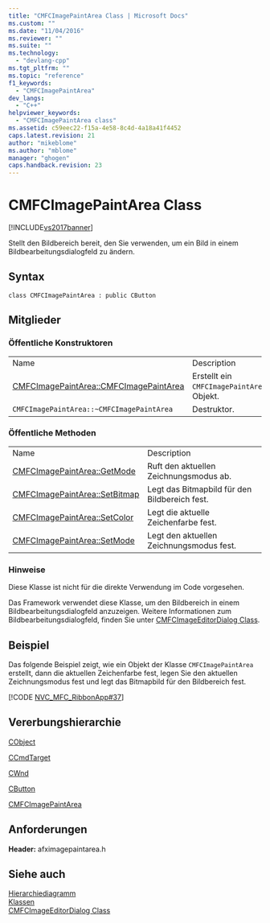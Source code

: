 ```yaml
---
title: "CMFCImagePaintArea Class | Microsoft Docs"
ms.custom: ""
ms.date: "11/04/2016"
ms.reviewer: ""
ms.suite: ""
ms.technology: 
  - "devlang-cpp"
ms.tgt_pltfrm: ""
ms.topic: "reference"
f1_keywords: 
  - "CMFCImagePaintArea"
dev_langs: 
  - "C++"
helpviewer_keywords: 
  - "CMFCImagePaintArea class"
ms.assetid: c59eec22-f15a-4e58-8c4d-4a18a41f4452
caps.latest.revision: 21
author: "mikeblome"
ms.author: "mblome"
manager: "ghogen"
caps.handback.revision: 23
---
```

# CMFCImagePaintArea Class
[!INCLUDE[vs2017banner](../../assembler/inline/includes/vs2017banner.md)]

Stellt den Bildbereich bereit, den Sie verwenden, um ein Bild in einem Bildbearbeitungsdialogfeld zu ändern.  
  
## Syntax  
  
```  
class CMFCImagePaintArea : public CButton  
```  
  
## Mitglieder  
  
### Öffentliche Konstruktoren  
  
|||  
|-|-|  
|Name|Description|  
|[CMFCImagePaintArea::CMFCImagePaintArea](../Topic/CMFCImagePaintArea::CMFCImagePaintArea.md)|Erstellt ein `CMFCImagePaintArea`\-Objekt.|  
|`CMFCImagePaintArea::~CMFCImagePaintArea`|Destruktor.|  
  
### Öffentliche Methoden  
  
|||  
|-|-|  
|Name|Description|  
|[CMFCImagePaintArea::GetMode](../Topic/CMFCImagePaintArea::GetMode.md)|Ruft den aktuellen Zeichnungsmodus ab.|  
|[CMFCImagePaintArea::SetBitmap](../Topic/CMFCImagePaintArea::SetBitmap.md)|Legt das Bitmapbild für den Bildbereich fest.|  
|[CMFCImagePaintArea::SetColor](../Topic/CMFCImagePaintArea::SetColor.md)|Legt die aktuelle Zeichenfarbe fest.|  
|[CMFCImagePaintArea::SetMode](../Topic/CMFCImagePaintArea::SetMode.md)|Legt den aktuellen Zeichnungsmodus fest.|  
  
### Hinweise  
 Diese Klasse ist nicht für die direkte Verwendung im Code vorgesehen.  
  
 Das Framework verwendet diese Klasse, um den Bildbereich in einem Bildbearbeitungsdialogfeld anzuzeigen.  Weitere Informationen zum Bildbearbeitungsdialogfeld, finden Sie unter [CMFCImageEditorDialog Class](../../mfc/reference/cmfcimageeditordialog-class.md).  
  
## Beispiel  
 Das folgende Beispiel zeigt, wie ein Objekt der Klasse `CMFCImagePaintArea` erstellt, dann die aktuellen Zeichenfarbe fest, legen Sie den aktuellen Zeichnungsmodus fest und legt das Bitmapbild für den Bildbereich fest.  
  
 [!CODE [NVC_MFC_RibbonApp#37](../CodeSnippet/VS_Snippets_Misc/NVC_MFC_RibbonApp#37)]  
  
## Vererbungshierarchie  
 [CObject](../../mfc/reference/cobject-class.md)  
  
 [CCmdTarget](../../mfc/reference/ccmdtarget-class.md)  
  
 [CWnd](../../mfc/reference/cwnd-class.md)  
  
 [CButton](../../mfc/reference/cbutton-class.md)  
  
 [CMFCImagePaintArea](../../mfc/reference/cmfcimagepaintarea-class.md)  
  
## Anforderungen  
 **Header:** afximagepaintarea.h  
  
## Siehe auch  
 [Hierarchiediagramm](../../mfc/hierarchy-chart.md)   
 [Klassen](../../mfc/reference/mfc-classes.md)   
 [CMFCImageEditorDialog Class](../../mfc/reference/cmfcimageeditordialog-class.md)